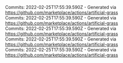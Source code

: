 Commits: 2022-02-25T17:55:39.590Z - Generated via https://github.com/marketplace/actions/artificial-grass
<br>
Commits: 2022-02-25T17:55:39.590Z - Generated via https://github.com/marketplace/actions/artificial-grass
<br>
Commits: 2022-02-25T17:55:39.590Z - Generated via https://github.com/marketplace/actions/artificial-grass
<br>
Commits: 2022-02-25T17:55:39.590Z - Generated via https://github.com/marketplace/actions/artificial-grass
<br>
Commits: 2022-02-25T17:55:39.590Z - Generated via https://github.com/marketplace/actions/artificial-grass
<br>
